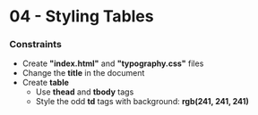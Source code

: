 # 04 - Styling Tables

### Constraints
 * Create **"index.html"** and **"typography.css"** files
 * Change the **title** in the document
 * Create **table**
	* Use **thead** and **tbody** tags
	* Style the odd **td** tags with background: **rgb(241, 241, 241)**
